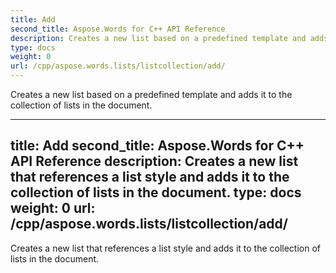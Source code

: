 ```yaml
---
title: Add
second_title: Aspose.Words for C++ API Reference
description: Creates a new list based on a predefined template and adds it to the collection of lists in the document. 
type: docs
weight: 0
url: /cpp/aspose.words.lists/listcollection/add/
---
```


Creates a new list based on a predefined template and adds it to the collection of lists in the document. 

---
title: Add
second_title: Aspose.Words for C++ API Reference
description: Creates a new list that references a list style and adds it to the collection of lists in the document. 
type: docs
weight: 0
url: /cpp/aspose.words.lists/listcollection/add/
---

Creates a new list that references a list style and adds it to the collection of lists in the document. 

